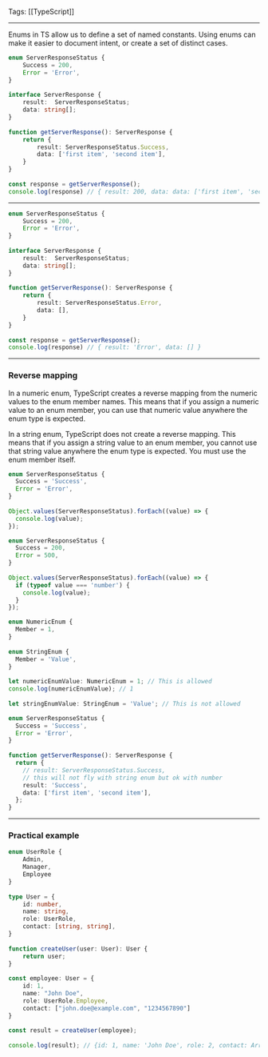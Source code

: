 
Tags: [[TypeScript]]

---
 
Enums in TS allow us to define a set of named constants. Using enums can make it easier to document intent, or create a set of distinct cases.

```ts
enum ServerResponseStatus {  
    Success = 200,  
    Error = 'Error',  
}  
  
interface ServerResponse {  
    result:  ServerResponseStatus;  
    data: string[];  
}  
  
function getServerResponse(): ServerResponse {  
    return {  
        result: ServerResponseStatus.Success,  
        data: ['first item', 'second item'],  
    }  
}  
  
const response = getServerResponse();  
console.log(response) // { result: 200, data: data: ['first item', 'second item'] }
```

---

```ts
enum ServerResponseStatus {  
    Success = 200,  
    Error = 'Error',  
}  
  
interface ServerResponse {  
    result:  ServerResponseStatus;  
    data: string[];  
}  
  
function getServerResponse(): ServerResponse {  
    return {  
        result: ServerResponseStatus.Error,  
        data: [],  
    }  
}  
  
const response = getServerResponse();  
console.log(response) // { result: 'Error', data: [] }
```

---
### Reverse mapping

In a numeric enum, TypeScript creates a reverse mapping from the numeric values to the enum member names. This means that if you assign a numeric value to an enum member, you can use that numeric value anywhere the enum type is expected.  
  
In a string enum, TypeScript does not create a reverse mapping. This means that if you assign a string value to an enum member, you cannot use that string value anywhere the enum type is expected. You must use the enum member itself.  
  
```ts  
enum ServerResponseStatus {  
  Success = 'Success',  
  Error = 'Error',  
}  
  
Object.values(ServerResponseStatus).forEach((value) => {  
  console.log(value);  
});  
```  
  
```ts  
enum ServerResponseStatus {  
  Success = 200,  
  Error = 500,  
}  
  
Object.values(ServerResponseStatus).forEach((value) => {  
  if (typeof value === 'number') {  
    console.log(value);  
  }  
});  
```  
  
```ts  
enum NumericEnum {  
  Member = 1,  
}  
  
enum StringEnum {  
  Member = 'Value',  
}  
  
let numericEnumValue: NumericEnum = 1; // This is allowed  
console.log(numericEnumValue); // 1  
  
let stringEnumValue: StringEnum = 'Value'; // This is not allowed  
```  
  
```ts  
enum ServerResponseStatus {  
  Success = 'Success',  
  Error = 'Error',  
}  
  
function getServerResponse(): ServerResponse {  
  return {  
    // result: ServerResponseStatus.Success,  
    // this will not fly with string enum but ok with number  
    result: 'Success',  
    data: ['first item', 'second item'],  
  };  
}  
```

---

### Practical example

```ts
enum UserRole {  
    Admin,  
    Manager,  
    Employee  
}  
  
type User = {  
    id: number,  
    name: string,  
    role: UserRole,  
    contact: [string, string],  
}  
  
function createUser(user: User): User {  
    return user;  
}  
  
const employee: User = {  
    id: 1,  
    name: "John Doe",  
    role: UserRole.Employee,  
    contact: ["john.doe@example.com", "1234567890"]  
}  
  
const result = createUser(employee);  
  
console.log(result); // {id: 1, name: 'John Doe', role: 2, contact: Array(2)}
```